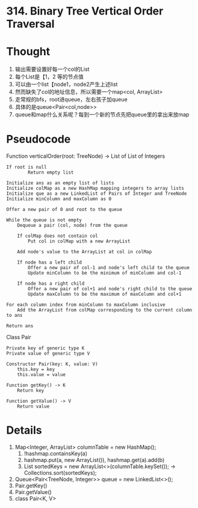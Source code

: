 # 314. Binary Tree Vertical Order Traversal

# Thought

1. 输出需要设置好每一个col的List
2. 每个List是【1，2 等的节点值
3. 可以由一个list【node1，node2产生上述list
4. 然而缺失了col的地址信息，所以需要一个map<col, ArrayList>
5. 走常规的bfs，root进queue，左右孩子加queue
6. 具体的是queue<Pair<col,node>>
7. queue和map什么关系呢？每到一个新的节点先把queue里的拿出来放map

# Pseudocode

Function verticalOrder(root: TreeNode) -> List of List of Integers

```
If root is null
		Return empty list

Initialize ans as an empty list of lists
Initialize colMap as a new HashMap mapping integers to array lists
Initialize que as a new LinkedList of Pairs of Integer and TreeNode
Initialize minColumn and maxColumn as 0

Offer a new pair of 0 and root to the queue

While the queue is not empty
    Dequeue a pair (col, node) from the queue

    If colMap does not contain col
        Put col in colMap with a new ArrayList

    Add node's value to the ArrayList at col in colMap

    If node has a left child
        Offer a new pair of col-1 and node's left child to the queue
        Update minColumn to be the minimum of minColumn and col-1

    If node has a right child
        Offer a new pair of col+1 and node's right child to the queue
        Update maxColumn to be the maximum of maxColumn and col+1

For each column index from minColumn to maxColumn inclusive
    Add the ArrayList from colMap corresponding to the current column to ans

Return ans

```

Class Pair

```
Private key of generic type K
Private value of generic type V

Constructor Pair(key: K, value: V)
    this.key = key
    this.value = value

Function getKey() -> K
    Return key

Function getValue() -> V
    Return value

```

# Details

1. Map<Integer, ArrayList> columnTable = new HashMap();
    1. !hashmap.containsKey(a)
    2. hashmap.put(a, new ArrayList<Integer>()), hashmap.get(a).add(b)
    3. List<Integer> sortedKeys = new ArrayList<>(columnTable.keySet());
    -> Collections.sort(sortedKeys);
2. Queue<Pair<TreeNode, Integer>> queue = new LinkedList<>();
3. Pair.getKey()
4. Pair.getValue()
5. class Pair<K, V>